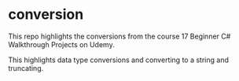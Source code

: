 # conversion

This repo highlights the conversions from the course 17 Beginner C# Walkthrough Projects on Udemy.

This highlights data type conversions and converting to a string and truncating.

